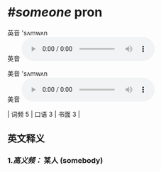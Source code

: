 # ***\#someone*** pron
英音 'sʌmwʌn  
英音
<audio src="./media/someone-B.aac" controls="controls"></audio>

美音 'sʌmwʌn  
美音
<audio src="./media/someone.aac" controls="controls"></audio>



| 词频 5 | 口语 3 | 书面 3 |  

英文释义
---
### 1.*高义频：* **某人 (somebody)**  


